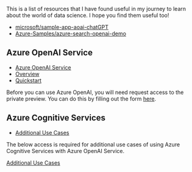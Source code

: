This is a list of resources that I have found useful in my journey to learn about the world of data science. I hope you find them useful too!

- [microsoft/sample-app-aoai-chatGPT](https://github.com/microsoft/sample-app-aoai-chatGPT)
- [Azure-Samples/azure-search-openai-demo](https://github.com/Azure-Samples/azure-search-openai-demo)

## Azure OpenAI Service

- [Azure OpenAI Service](https://azure.microsoft.com/en-us/services/cognitive-services/openai-text-generation/)
- [Overview](https://docs.microsoft.com/en-us/azure/cognitive-services/openai-text-generation/overview)
- [Quickstart](https://docs.microsoft.com/en-us/azure/cognitive-services/openai-text-generation/quickstart)

Before you can use Azure OpenAI, you will need request access to the private preview. You can do this by filling out the form [here](https://aka.ms/aoai-preview).

## Azure Cognitive Services

- [Additional Use Cases](https://customervoice.microsoft.com/Pages/ResponsePage.aspx?id=v4j5cvGGr0GRqy180BHbR7en2Ais5pxKtso_Pz4b1_xUNTZBNzRKNlVQSFhZMU9aV09EVzYxWFdORCQlQCN0PWcu)

The below access is required for additional use cases of using Azure Cognitive Services with Azure OpenAI Service.

[Additional Use Cases](https://customervoice.microsoft.com/Pages/ResponsePage.aspx?id=v4j5cvGGr0GRqy180BHbR7en2Ais5pxKtso_Pz4b1_xUM003VEJPRjRSOTZBRVZBV1E5N1lWMk1XUyQlQCN0PWcu)
